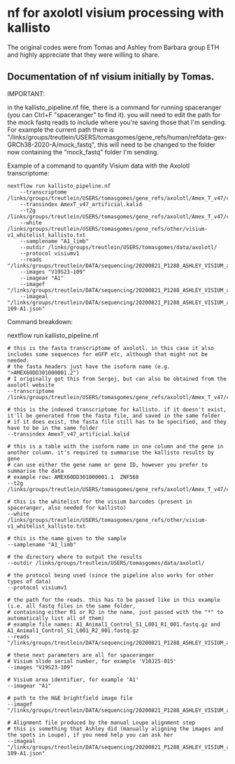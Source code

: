 # nf for axolotl visium processing with kallisto
The original codes were from Tomas and Ashley from Barbara group ETH and highly appreciate that they were willing to share.


## Documentation of nf visium initially by Tomas.

IMPORTANT:

in the kallisto_pipeline.nf file, there is a command for running spaceranger (you can Ctrl+F "spaceranger" to find it).
you will need to edit the path for the mock fastq reads to include where you're saving those that I'm sending.
For example the current path there is
"/links/groups/treutlein/USERS/tomasgomes/gene_refs/human/refdata-gex-GRCh38-2020-A/mock_fastq",
this will need to be changed to the folder now containing the "mock_fastq" folder I'm sending.

Example of a command to quantify Visium data with the Axolotl transcriptome:

	nextflow run kallisto_pipeline.nf
		--transcriptome /links/groups/treutlein/USERS/tomasgomes/gene_refs/axolotl/Amex_T_v47/cDNA_transcripts/AmexT_v47_artificial.fa
		--transindex AmexT_v47_artificial.kalid
		--t2g /links/groups/treutlein/USERS/tomasgomes/gene_refs/axolotl/Amex_T_v47/cDNA_transcripts/AmexT_v47_artificial_genenames_t2g.txt
		--white /links/groups/treutlein/USERS/tomasgomes/gene_refs/other/visium-v1_whitelist_kallisto.txt
		--samplename "A1_limb"
		--outdir /links/groups/treutlein/USERS/tomasgomes/data/axolotl/
		--protocol visiumv1
		--reads "/links/groups/treutlein/DATA/sequencing/20200821_P1288_ASHLEY_VISIUM_axolotl_visium_control_11dpa/raw/A1_Animal1_Control/*.fastq.gz"
		--images "V19S23-109"
		--imagear "A1"
		--imagef "/links/groups/treutlein/DATA/sequencing/20200821_P1288_ASHLEY_VISIUM_axolotl_visium_control_11dpa/image/A1_large_image1.jpg"
		--imageal "/links/groups/treutlein/DATA/sequencing/20200821_P1288_ASHLEY_VISIUM_axolotl_visium_control_11dpa/alignment_files/V19S23-109-A1.json"


Command breakdown:

nextflow run kallisto_pipeline.nf

	# this is the fasta transcriptome of axolotl. in this case it also includes some sequences for eGFP etc, although that might not be needed.
	# the fasta headers just have the isoform name (e.g. ">AMEX60DD301000001.2")
	# I originally got this from Sergej, but can also be obtained from the axolotl website
	--transcriptome /links/groups/treutlein/USERS/tomasgomes/gene_refs/axolotl/Amex_T_v47/cDNA_transcripts/AmexT_v47_artificial.fa

	# this is the indexed transcriptome for kallisto. if it doesn't exist, it'll be generated from the fasta file, and saved in the same folder
	# if it does exist, the fasta file still has to be specified, and they have to be in the same folder
	--transindex AmexT_v47_artificial.kalid

	# this is a table with the isoform name in one column and the gene in another column. it's required to summarise the kallisto results by gene
	# can use either the gene name or gene ID, however you prefer to summarise the data
	# example row: AMEX60DD301000001.1	ZNF568
	--t2g /links/groups/treutlein/USERS/tomasgomes/gene_refs/axolotl/Amex_T_v47/cDNA_transcripts/AmexT_v47_artificial_genenames_t2g.txt

	# this is the whitelist for the visium barcodes (present in spaceranger, also needed for kallisto)
	--white /links/groups/treutlein/USERS/tomasgomes/gene_refs/other/visium-v1_whitelist_kallisto.txt

	# this is the name given to the sample
	--samplename "A1_limb"

	# the directory where to output the results
	--outdir /links/groups/treutlein/USERS/tomasgomes/data/axolotl/

	# the protocol being used (since the pipeline also works for other types of data)
	--protocol visiumv1

	# the path for the reads. this has to be passed like in this example (i.e. all fastq files in the same folder,
	# containing either R1 or R2 in the name, just passed with the "*" to automatically list all of them)
	# example file names: A1_Animal1_Control_S1_L001_R1_001.fastq.gz and A1_Animal1_Control_S1_L001_R2_001.fastq.gz
	--reads "/links/groups/treutlein/DATA/sequencing/20200821_P1288_ASHLEY_VISIUM_axolotl_visium_control_11dpa/raw/A1_Animal1_Control/*.fastq.gz"

	# these next parameters are all for spaceranger
	# Visium slide serial number, for example 'V10J25-015'
	--images "V19S23-109"

	# Visium area identifier, for example 'A1'
	--imagear "A1"

	# path to the H&E brightfield image file
	--imagef "/links/groups/treutlein/DATA/sequencing/20200821_P1288_ASHLEY_VISIUM_axolotl_visium_control_11dpa/image/A1_large_image1.jpg"

	# Alignment file produced by the manual Loupe alignment step
	# this is something that Ashley did (manually aligning the images and the spots in Loupe), if you need help you can ask her
	--imageal "/links/groups/treutlein/DATA/sequencing/20200821_P1288_ASHLEY_VISIUM_axolotl_visium_control_11dpa/alignment_files/V19S23-109-A1.json"

